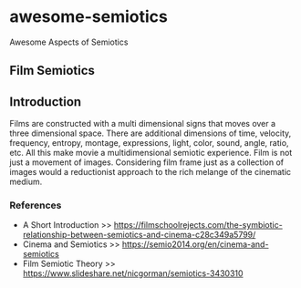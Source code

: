 # awesome-semiotics
Awesome Aspects of Semiotics

## Film Semiotics

## Introduction
Films are constructed with a multi dimensional signs that moves over a three dimensional space. There are additional dimensions of time, velocity, frequency, entropy, montage, expressions, light, color, sound, angle, ratio, etc. All this make movie a multidimensional semiotic experience. Film is not just a movement of images. Considering film frame just as a collection of images would a reductionist approach to the rich melange of the cinematic medium.

### References
- A Short Introduction >> https://filmschoolrejects.com/the-symbiotic-relationship-between-semiotics-and-cinema-c28c349a5799/
- Cinema and Semiotics >> https://semio2014.org/en/cinema-and-semiotics
- Film Semiotic Theory >> https://www.slideshare.net/nicgorman/semiotics-3430310
